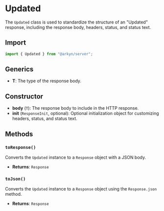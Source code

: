 # Updated

The `Updated` class is used to standardize the structure of an "Updated" response, including the response body, headers, status, and status text.

## Import

```ts
import { Updated } from "@arkyn/server";
```

## Generics

- **T**: The type of the response body.

## Constructor

- **body** (`T`): The response body to include in the HTTP response.
- **init** (`ResponseInit`, optional): Optional initialization object for customizing headers, status, and status text.

## Methods

### `toResponse()`

Converts the `Updated` instance to a `Response` object with a JSON body.

- **Returns**: `Response`

### `toJson()`

Converts the `Updated` instance to a `Response` object using the `Response.json` method.

- **Returns**: `Response`
